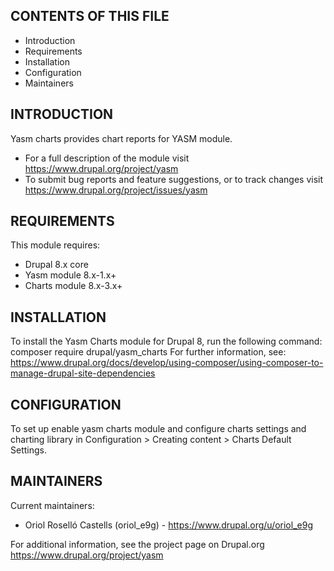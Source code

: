 CONTENTS OF THIS FILE
---------------------

* Introduction
* Requirements
* Installation
* Configuration
* Maintainers


INTRODUCTION
------------

Yasm charts provides chart reports for YASM module.

 * For a full description of the module visit
   https://www.drupal.org/project/yasm
 * To submit bug reports and feature suggestions, or to track changes visit
   https://www.drupal.org/project/issues/yasm


REQUIREMENTS
------------

This module requires:

 * Drupal 8.x core
 * Yasm module 8.x-1.x+
 * Charts module 8.x-3.x+

INSTALLATION
------------

To install the Yasm Charts module for Drupal 8, run the following command:
composer require drupal/yasm_charts
For further information, see:
https://www.drupal.org/docs/develop/using-composer/using-composer-to-manage-drupal-site-dependencies


CONFIGURATION
-------------

To set up enable yasm charts module and configure charts settings and charting 
library in Configuration > Creating content > Charts Default Settings.


MAINTAINERS
-----------

Current maintainers:

 * Oriol Roselló Castells (oriol_e9g) - https://www.drupal.org/u/oriol_e9g

For additional information, see the project page on Drupal.org
<https://www.drupal.org/project/yasm>
